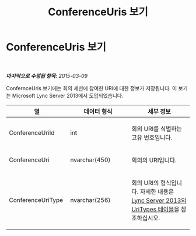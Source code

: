 ﻿---
title: ConferenceUris 보기
TOCTitle: ConferenceUris 보기
ms:assetid: 9a3cdcea-426e-4b6b-9876-ba746a8de706
ms:mtpsurl: https://technet.microsoft.com/ko-kr/library/JJ688148(v=OCS.15)
ms:contentKeyID: 49885888
ms.date: 08/24/2015
mtps_version: v=OCS.15
ms.translationtype: HT
---

# ConferenceUris 보기

 

_**마지막으로 수정된 항목:** 2015-03-09_

ConfernceUris 보기에는 회의 세션에 참여한 URI에 대한 정보가 저장됩니다. 이 보기는 Microsoft Lync Server 2013에서 도입되었습니다.


<table>
<colgroup>
<col style="width: 33%" />
<col style="width: 33%" />
<col style="width: 33%" />
</colgroup>
<thead>
<tr class="header">
<th>열</th>
<th>데이터 형식</th>
<th>세부 정보</th>
</tr>
</thead>
<tbody>
<tr class="odd">
<td><p>ConferenceUriId</p></td>
<td><p>int</p></td>
<td><p>회의 URI를 식별하는 고유 번호입니다.</p></td>
</tr>
<tr class="even">
<td><p>ConferenceUri</p></td>
<td><p>nvarchar(450)</p></td>
<td><p>회의의 URI입니다.</p></td>
</tr>
<tr class="odd">
<td><p>ConferenceUriType</p></td>
<td><p>nvarchar(256)</p></td>
<td><p>회의 URI의 형식입니다. 자세한 내용은 <a href="lync-server-2013-uritypes-table.md">Lync Server 2013의 UriTypes 테이블</a>을 참조하십시오.</p></td>
</tr>
</tbody>
</table>

